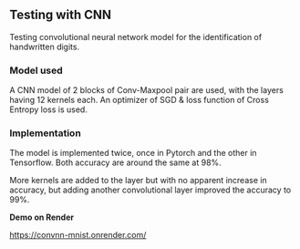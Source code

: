 ## Testing with CNN

Testing convolutional neural network model for the identification of handwritten digits. 

### Model used 
A CNN model of 2 blocks of Conv-Maxpool pair are used, with the layers having 12 kernels each. An optimizer of SGD & loss function of Cross Entropy loss is used.

### Implementation 
The model is implemented twice, once in Pytorch and the other in Tensorflow. Both accuracy are around the same at 98%. 

More kernels are added to the layer but with no apparent increase in accuracy, but adding another convolutional layer improved the accuracy to 99%. 

**Demo on Render**

https://convnn-mnist.onrender.com/
